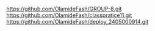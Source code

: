 https://github.com/OlamideFash/GROUP-8.git
https://github.com/OlamideFash/classpratice11.git
https://github.com/OlamideFash/deploy_2405000914.git
